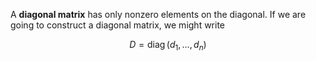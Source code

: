 A **diagonal matrix** has only nonzero elements on the diagonal. If we are going to construct a diagonal matrix, we might write

$$
D = \operatorname{diag}(d_1, \dots, d_n)
$$